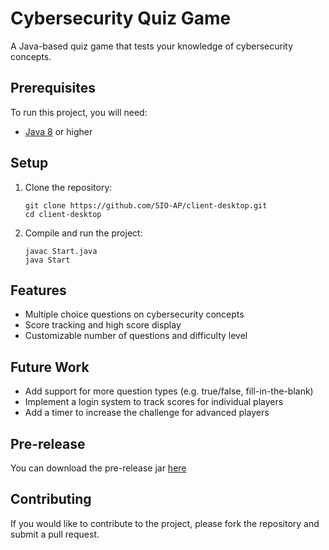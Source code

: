<h1>Cybersecurity Quiz Game</h1>

<p>A Java-based quiz game that tests your knowledge of cybersecurity concepts.</p>

<h2>Prerequisites</h2>

<p>To run this project, you will need:</p>

<ul>
  <li><a href="https://www.oracle.com/java/technologies/javase/javase-jdk8-downloads.html">Java 8</a> or higher</li>
</ul>

<h2>Setup</h2>

<ol>
  <li>
    Clone the repository:
    <pre><code>git clone https://github.com/SIO-AP/client-desktop.git
cd client-desktop</code></pre>
  </li>
  <li>
    Compile and run the project:
    <pre><code>javac Start.java
java Start</code></pre>
  </li>
</ol>

<h2>Features</h2>

<ul>
  <li>Multiple choice questions on cybersecurity concepts</li>
  <li>Score tracking and high score display</li>
  <li>Customizable number of questions and difficulty level</li>
</ul>

<h2>Future Work</h2>

<ul>
  <li>Add support for more question types (e.g. true/false, fill-in-the-blank)</li>
  <li>Implement a login system to track scores for individual players</li>
  <li>Add a timer to increase the challenge for advanced players</li>
</ul>

<h2>Pre-release</h2>
You can download the pre-release jar <a href="https://github.com/SIO-AP/client-desktop/releases/tag/pre-releaseV1">here<a/>

<h2>Contributing</h2>

<p>If you would like to contribute to the project, please fork the repository and submit a pull request.</p>
